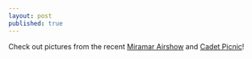 ```yaml
---
layout: post
published: true
---
```

Check out pictures from the recent [Miramar Airshow](https://photos.app.goo.gl/d1PkNXhatQgUmuCN9) and [Cadet Picnic](https://photos.app.goo.gl/mQTQeNWWcUUDJzrb8)!
